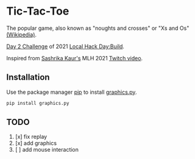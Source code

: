 # Tic-Tac-Toe
The popular game, also known as "noughts and crosses" or "Xs and Os" [(Wikipedia)](https://en.wikipedia.org/wiki/Tic-tac-toe).

[Day 2 Challenge](https://organize.mlh.io/participants/events/6338-lhd-build-build-a-tic-tac-toe-game) of 2021 [Local Hack Day:Build](https://localhackday.mlh.io/build).

Inspired from [Sashrika Kaur's](https://github.com/sashrikakaur) MLH 2021 [Twitch video](https://www.twitch.tv/videos/870593232?t=01h43m02s).


## Installation
Use the package manager [pip](https://pip.pypa.io/en/stable/) to install [graphics.py](https://mcsp.wartburg.edu/zelle/python/graphics.py).

```bash
pip install graphics.py
```

## TODO

1. [x] fix replay
2. [x] add graphics
3. [ ] add mouse interaction